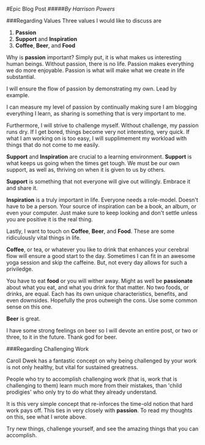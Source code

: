 #Epic Blog Post
#####*By Harrison Powers*

###Regarding Values
Three values I would like to discuss are  

1. **Passion**
2. **Support** and **Inspiration**
3. **Coffee**, **Beer**, and **Food**

Why is **passion** important? Simply put, it is what makes us interesting human beings. Without passion, there is no life. Passion makes everything we do more enjoyable. Passion is what will make what we create in life substantial.

I will ensure the flow of passion by demonstrating my own. Lead by example.

I can measure my level of passion by continually making sure I am blogging everything I learn, as sharing is something that is very important to me.

Furthermore, I will strive to challenge myself. Without challenge, my passion runs dry. If I get bored, things become very not interesting, very quick. If what I am working on is too easy, I will supplimement my workload with things that do not come to me easily.

**Support** and **Inspiration** are crucial to a learning environment. **Support** is what keeps us going when the times get tough. We must be our own support, as well as, thriving on when it is given to us by others. 

**Support** is something that not everyone will give out willingly. Embrace it and share it.

**Inspiration** is a truly important in life. Everyone needs a role-model. Doesn't have to be a person. Your source of inspiration can be a book, an album, or even your computer. Just make sure to keep looking and don't settle unless you are positive it is the real thing.

Lastly, I want to touch on **Coffee**, **Beer**, and **Food**. These are some ridiculously vital things in life. 

**Coffee**, or tea, or whatever you like to drink that enhances your cerebral flow will ensure a good start to the day. Sometimes I can fit in an awesome yoga session and skip the caffeine. But, not every day allows for such a priviledge.

You have to eat **food** or you will wither away. Might as well be **passionate** about what you eat, and what you drink for that matter. No two foods, or drinks, are equal. Each has its own unique characteristics, benefits, and even downsides. Hopefully the pros outweigh the cons. Use some common sense on this one.

**Beer** is great.

I have some strong feelings on beer so I will devote an entire post, or two or three, to it in the future. Thank god for beer.

###Regarding Challenging Work

Caroll Dwek has a fantastic concept on why being challenged by your work is not only healthy, but vital for sustained greatness.

People who try to accomplish challenging work (that is, work that is challenging to them) learn much more from their mistakes, than 'child prodigies' who only try to do what they already understand.

It is this very simple concept that re-inforces the time-old notion that hard work pays off. This ties in very closely with **passion**. To read my thoughts on this, see what I wrote above.

Try new things, challenge yourself, and see the amazing things that you can accomplish.
